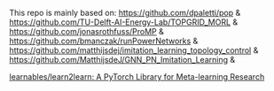 This repo is mainly based on:
https://github.com/dpaletti/pop &
https://github.com/TU-Delft-AI-Energy-Lab/TOPGRID_MORL &
https://github.com/jonasrothfuss/ProMP &
https://github.com/bmanczak/runPowerNetworks &
https://github.com/matthijsdej/imitation_learning_topology_control &
https://github.com/MatthijsdeJ/GNN_PN_Imitation_Learning &

[learnables/learn2learn: A PyTorch Library for Meta-learning Research](https://github.com/learnables/learn2learn)
